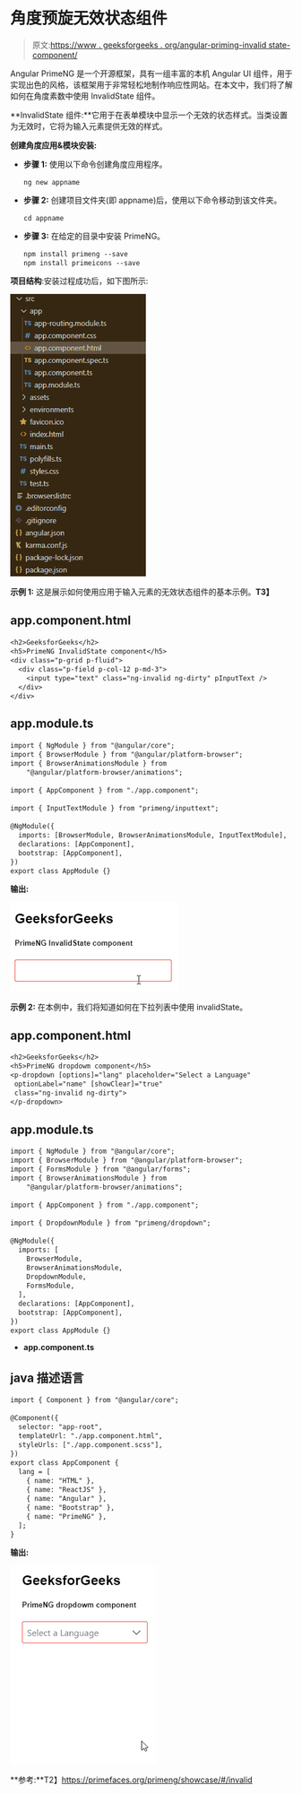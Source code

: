 # 角度预旋无效状态组件

> 原文:[https://www . geeksforgeeks . org/angular-priming-invalid state-component/](https://www.geeksforgeeks.org/angular-primeng-invalidstate-component/)

Angular PrimeNG 是一个开源框架，具有一组丰富的本机 Angular UI 组件，用于实现出色的风格，该框架用于非常轻松地制作响应性网站。在本文中，我们将了解如何在角度素数中使用 InvalidState 组件。

**InvalidState 组件:**它用于在表单模块中显示一个无效的状态样式。当类设置为无效时，它将为输入元素提供无效的样式。

**创建角度应用&模块安装:**

*   **步骤 1:** 使用以下命令创建角度应用程序。

    ```
    ng new appname
    ```

*   **步骤 2:** 创建项目文件夹(即 appname)后，使用以下命令移动到该文件夹。

    ```
    cd appname
    ```

*   **步骤 3:** 在给定的目录中安装 PrimeNG。

    ```
    npm install primeng --save
    npm install primeicons --save
    ```

**项目结构**:安装过程成功后，如下图所示:

![](img/6e2ac1499ceea2e58d3439c1f9f0d39a.png)

**示例 1:** 这是展示如何使用应用于输入元素的无效状态组件的基本示例。**T3】**

## app.component.html

```
<h2>GeeksforGeeks</h2>
<h5>PrimeNG InvalidState component</h5>
<div class="p-grid p-fluid">
  <div class="p-field p-col-12 p-md-3">
    <input type="text" class="ng-invalid ng-dirty" pInputText />
  </div>
</div>
```

## app.module.ts

```
import { NgModule } from "@angular/core";
import { BrowserModule } from "@angular/platform-browser";
import { BrowserAnimationsModule } from 
    "@angular/platform-browser/animations";

import { AppComponent } from "./app.component";

import { InputTextModule } from "primeng/inputtext";

@NgModule({
  imports: [BrowserModule, BrowserAnimationsModule, InputTextModule],
  declarations: [AppComponent],
  bootstrap: [AppComponent],
})
export class AppModule {}
```

**输出:**

![](img/d4c6ce9784446ea803a6f7d00d84de6c.png)

**示例 2:** 在本例中，我们将知道如何在下拉列表中使用 invalidState。

## app.component.html

```
<h2>GeeksforGeeks</h2>
<h5>PrimeNG dropdowm component</h5>
<p-dropdown [options]="lang" placeholder="Select a Language"
 optionLabel="name" [showClear]="true" 
 class="ng-invalid ng-dirty">
</p-dropdown>
```

## app.module.ts

```
import { NgModule } from "@angular/core";
import { BrowserModule } from "@angular/platform-browser";
import { FormsModule } from "@angular/forms";
import { BrowserAnimationsModule } from 
    "@angular/platform-browser/animations";

import { AppComponent } from "./app.component";

import { DropdownModule } from "primeng/dropdown";

@NgModule({
  imports: [
    BrowserModule,
    BrowserAnimationsModule,
    DropdownModule,
    FormsModule,
  ],
  declarations: [AppComponent],
  bootstrap: [AppComponent],
})
export class AppModule {}
```

*   **app.component.ts**

## java 描述语言

```
import { Component } from "@angular/core";

@Component({
  selector: "app-root",
  templateUrl: "./app.component.html",
  styleUrls: ["./app.component.scss"],
})
export class AppComponent {
  lang = [
    { name: "HTML" },
    { name: "ReactJS" },
    { name: "Angular" },
    { name: "Bootstrap" },
    { name: "PrimeNG" },
  ];
}
```

**输出:**

![](img/311074fe10457da2899a04986de43c94.png)

**参考:**T2】https://primefaces.org/primeng/showcase/#/invalid